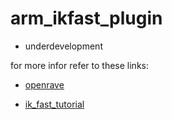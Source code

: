 # arm_ikfast_plugin

- underdevelopment

for more infor refer to these links:

- [openrave](https://github.com/rdiankov/openrave/tree/master)

- [ik_fast_tutorial](https://moveit.picknik.ai/main/doc/examples/ikfast/ikfast_tutorial.html)